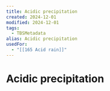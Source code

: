 ```yaml
---
title: Acidic precipitation
created: 2024-12-01
modified: 2024-12-01
tags:
  - TBSMetadata
alias: Acidic precipitation
usedFor:
  - "[[165 Acid rain]]"
---
```

# Acidic precipitation
